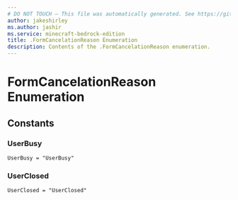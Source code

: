 ```yaml
---
# DO NOT TOUCH — This file was automatically generated. See https://github.com/mojang/minecraftapidocsgenerator to modify descriptions, examples, etc.
author: jakeshirley
ms.author: jashir
ms.service: minecraft-bedrock-edition
title: .FormCancelationReason Enumeration
description: Contents of the .FormCancelationReason enumeration.
---
```

# FormCancelationReason Enumeration

## Constants
### **UserBusy**
`UserBusy = "UserBusy"`
### **UserClosed**
`UserClosed = "UserClosed"`
